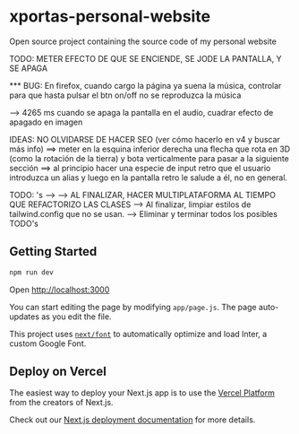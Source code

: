 # xportas-personal-website
Open source project containing the source code of my personal website






TODO: METER EFECTO DE QUE SE ENCIENDE, SE JODE LA PANTALLA, Y SE APAGA

*** BUG: En firefox, cuando cargo la página ya suena la música, controlar para que hasta pulsar el btn on/off no se reproduzca la música

--> 4265 ms cuando se apaga la pantalla en el audio, cuadrar efecto de apagado en imagen


IDEAS:
NO OLVIDARSE DE HACER SEO (ver cómo hacerlo en v4 y buscar más info)
==> meter en la esquina inferior derecha una flecha que rota en 3D (como la rotación de la tierra) y bota verticalmente para pasar a la siguiente sección
==> al principio hacer una especie de input retro que el usuario introduzca un alias y luego en la pantalla retro le salude a él, no en general.

TODO: 's -->
--> AL FINALIZAR, HACER MULTIPLATAFORMA AL TIEMPO QUE REFACTORIZO LAS CLASES
--> Al finalizar, limpiar estilos de tailwind.config que no se usan.
--> Eliminar y terminar todos los posibles TODO's



































## Getting Started

```bash
npm run dev

```
Open [http://localhost:3000](http://localhost:3000)

You can start editing the page by modifying `app/page.js`. The page auto-updates as you edit the file.

This project uses [`next/font`](https://nextjs.org/docs/basic-features/font-optimization) to automatically optimize and load Inter, a custom Google Font.

## Deploy on Vercel

The easiest way to deploy your Next.js app is to use the [Vercel Platform](https://vercel.com/new?utm_medium=default-template&filter=next.js&utm_source=create-next-app&utm_campaign=create-next-app-readme) from the creators of Next.js.

Check out our [Next.js deployment documentation](https://nextjs.org/docs/deployment) for more details.
